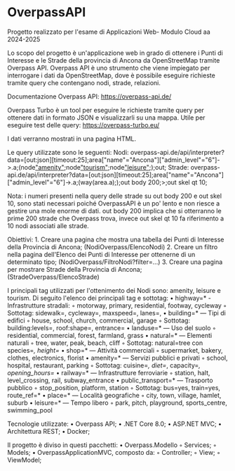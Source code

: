 # OverpassAPI

Progetto realizzato per l'esame di Applicazioni Web- Modulo Cloud aa 2024-2025

Lo scopo del progetto è un'applicazione web in grado di ottenere i Punti di Interesse e le Strade della provincia di Ancona da OpenStreetMap tramite Overpass API.
Overpass API è uno strumento che viene impiegato per interrogare i dati da OpenStreetMap, dove è possibile eseguire richieste tramite query che contengano nodi, strade, relazioni.

Documentazione Overpass API: https://overpass-api.de/

Overpass Turbo è un tool per eseguire le richieste tramite query per ottenere dati in formato JSON e visualizzarli su una mappa. Utile per eseguire test delle query: https://overpass-turbo.eu/

I dati verranno mostrati in una pagina HTML.

Le query utilizzate sono le seguenti:
Nodi: overpass-api.de/api/interpreter?data=[out:json][timeout:25];area["name"="Ancona"]["admin_level"="6"]->.a;(node["amenity"](area.a);node["tourism"](area.a);node["leisure"](area.a););out;
Strade: overpass-api.de/api/interpreter?data=[out:json][timeout:25];area["name"="Ancona"]["admin_level"="6"]->.a;(way(area.a););out body 200;>;out skel qt 10;

Nota: i numeri presenti nella query delle strade su out body 200 e out skel 10, sono stati necessari poiché OverpassAPI è un po' lento e non riesce a gestire una mole enorme di dati. out body 200 implica che si otterranno le prime 200 strade che Overpass trova, invece out skel qt 10 fa riferimento a 10 nodi associati alle strade.

Obiettivi:
    1. Creare una pagina che mostra una tabella dei Punti di Interesse della Provincia di Ancona; (NodiOverpass/ElencoNodi)
    2. Creare un filtro nella pagina dell'Elenco dei Punti di Interesse per ottenerne di un determinato tipo; (NodiOverpass/FiltroNodi?filter=...)
    3. Creare una pagina per mostrare Strade della Provincia di Ancona; (StradeOverpass/ElencoStrade)

I principali tag utilizzati per l'ottenimento dei Nodi sono: amenity, leisure e tourism. Di seguito l'elenco dei principali tag e sottotag:
    • highway=* - Infrastrutture stradali:
        ◦ motorway, primary, residential, footway, cycleway
        ◦ Sottotag: sidewalk=, cycleway=, maxspeed=, lanes=,
    • building=* — Tipi di edifici
        ◦ house, school, church, commercial, garage
        ◦ Sottotag: building:levels=, roof:shape=, entrance=
    • landuse=* — Uso del suolo
        ◦ residential, commercial, forest, farmland, grass
    • natural=* — Elementi naturali
        ◦ tree, water, peak, beach, cliff
        ◦ Sottotag: natural=tree con species=*, height=*
    • shop=* — Attività commerciali
        ◦ supermarket, bakery, clothes, electronics, florist
    • amenity=* — Servizi pubblici e privati
        ◦ school, hospital, restaurant, parking
        ◦ Sottotag: cuisine=*, diet=*, capacity=*, opening_hours=*
    • railway=* — Infrastrutture ferroviarie
        ◦ station, halt, level_crossing, rail, subway_entrance
    • public_transport=* — Trasporto pubblico
        ◦ stop_position, platform, station
        ◦ Sottotag: bus=yes, train=yes, route_ref=*
    • place=* — Località geografiche
        ◦ city, town, village, hamlet, suburb
    • leisure=* — Tempo libero
        ◦ park, pitch, playground, sports_centre, swimming_pool

Tecnologie utilizzate:
    • Overpass API;
    • .NET Core 8.0;
    • ASP.NET MVC;
    • Architettura REST;
    • Docker;

Il progetto è diviso in questi pacchetti:
    • Overpass.Modello 
        ◦ Services;
        ◦ Models;
    • OverpassApplicationMVC, composto da:
        ◦ Controller;
        ◦ View;
        ◦ ViewModel;    

